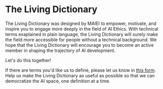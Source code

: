 # The Living Dictionary 

The Living Dictionary was designed by MAIEI to empower, motivate, and inspire you to engage more deeply in the field of AI Ethics. With technical terms exaplained in plain language, the Living Dictionary will surely make the field more accessible for people without a technical background. We hope that the Living Dictionary will encourage you to become an active member in shaping the trajectory of AI development.

Let's do this together!

If there are terms you'd like us to define, please let us know in [this form](https://airtable.com/shrB3tKSE2MUqPbBv). Help us make the Living Dictionary as useful as possible so that we can democratize the AI space, one definition at a time.

